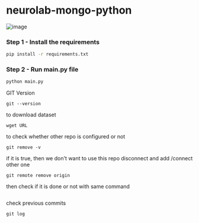 # neurolab-mongo-python

![image](https://user-images.githubusercontent.com/57321948/196933065-4b16c235-f3b9-4391-9cfe-4affcec87c35.png)

### Step 1 - Install the requirements

```bash
pip install -r requirements.txt
```

### Step 2 - Run main.py file

```bash
python main.py
```

GIT Version
```
git --version
````

to download dataset
````
wget URL 
````

to check whether other repo is configured or not

````
git remove -v
````
if it is true, then
we don't want to use this repo disconnect and add /connect other one
````
git remote remove origin
````
then check if it is done or not with same command
```git remote -v
````
check previous commits
````
git log
````

